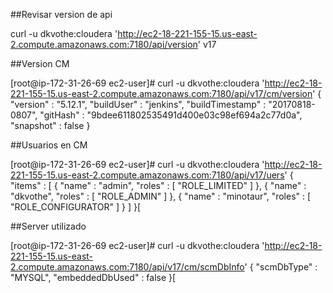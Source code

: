 ##Revisar version de api

curl -u dkvothe:cloudera 'http://ec2-18-221-155-15.us-east-2.compute.amazonaws.com:7180/api/version'
v17

##Version CM


[root@ip-172-31-26-69 ec2-user]# curl -u dkvothe:cloudera 'http://ec2-18-221-155-15.us-east-2.compute.amazonaws.com:7180/api/v17/cm/version'
{
  "version" : "5.12.1",
  "buildUser" : "jenkins",
  "buildTimestamp" : "20170818-0807",
  "gitHash" : "9bdee611802535491d400e03c98ef694a2c77d0a",
  "snapshot" : false
}

##Usuarios en CM

[root@ip-172-31-26-69 ec2-user]# curl -u dkvothe:cloudera 'http://ec2-18-221-155-15.us-east-2.compute.amazonaws.com:7180/api/v17/uers'
{
  "items" : [ {
    "name" : "admin",
    "roles" : [ "ROLE_LIMITED" ]
  }, {
    "name" : "dkvothe",
    "roles" : [ "ROLE_ADMIN" ]
  }, {
    "name" : "minotaur",
    "roles" : [ "ROLE_CONFIGURATOR" ]
  } ]
}[


##Server utilizado

[root@ip-172-31-26-69 ec2-user]# curl -u dkvothe:cloudera 'http://ec2-18-221-155-15.us-east-2.compute.amazonaws.com:7180/api/v17/cm/scmDbInfo'
{
  "scmDbType" : "MYSQL",
  "embeddedDbUsed" : false
}[
